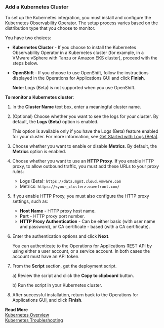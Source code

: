 ### Add a Kubernetes Cluster

To set up the Kubernetes integration, you must install and configure the Kubernetes Observability Operator. The setup process varies based on the distribution type that you choose to monitor. 

You have two choices:

  * **Kubernetes Cluster** - If you choose to install the Kubernetes Observability Operator in a Kubernetes cluster (for example, in a VMware vSphere with Tanzu or Amazon EKS cluster), proceed with the steps below.
   
  * **OpenShift** - If you choose to use OpenShift, follow the instructions displayed in the Operations for Applications GUI and click **Finish**.
          
    **Note**: Logs (Beta) is not supported when you use OpenShift.

**To monitor a Kubernetes cluster**:

1. In the **Cluster Name** text box, enter a meaningful cluster name.
1. (Optional) Choose whether you want to see the logs for your cluster. By default, the **Logs (Beta)** option is enabled.

    This option is available only if you have the Logs (Beta) feature enabled for your cluster. For more information, see [Get Started with Logs (Beta)](https://docs.wavefront.com/logging_overview.html).
    
1. Choose whether you want to enable or disable **Metrics**. By default, the **Metrics** option is enabled.
1. Choose whether you want to use an **HTTP Proxy**. If you enable HTTP proxy, to allow outbound traffic, you must add these URLs to your proxy rules:
   * Logs (Beta): `https://data.mgmt.cloud.vmware.com`
   * Metrics: `https://<your_cluster>.wavefront.com/`
   
1. If you enable HTTP Proxy, you must also configure the HTTP proxy settings, such as: 
     
   * **Host Name** - HTTP proxy host name.
   * **Port** - HTTP proxy port number.
   * **HTTP Proxy Authentication** - Can be either basic (with user name and password), or CA certificate - based (with a CA certificate).

1. Enter the authentication options and click **Next**.
   
   You can authenticate to the Operations for Applications REST API by using either a user account, or a service account. In both cases the account must have an API token.
   
1. From the **Script** section, get the deployment script. 
    
    a) Review the script and click the **Copy to clipboard** button.
    
    b) Run the script in your Kubernetes cluster.
    
1. After successful installation, return back to the Operations for Applications GUI, and click **Finish**.

**Read More**<br/>
[Kubernetes Overview](https://docs.wavefront.com/wavefront_kubernetes.html)<br/>
[Kubernetes Troubleshooting](https://docs.wavefront.com/kubernetes_troubleshooting.html)
